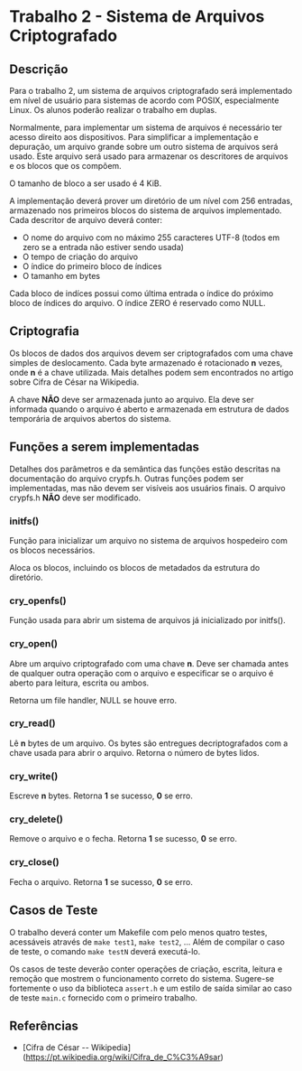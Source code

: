 # Trabalho 2 - Sistema de Arquivos Criptografado

## Descrição 

Para o trabalho 2, um sistema de arquivos criptografado será implementado em nível de usuário para sistemas de acordo com POSIX, especialmente Linux. Os alunos poderão realizar o trabalho em duplas.

Normalmente, para implementar um sistema de arquivos é necessário ter acesso direito aos dispositivos. Para simplificar a implementação e depuração, um arquivo grande sobre um outro sistema de arquivos será usado. Este arquivo será usado para armazenar os descritores de arquivos e os blocos que os compõem.

O tamanho de bloco a ser usado é 4 KiB. 

A implementação deverá prover um diretório de um nível com 256 entradas, armazenado nos primeiros blocos do sistema de arquivos implementado. Cada descritor de arquivo deverá conter:

- O nome do arquivo com no máximo 255 caracteres UTF-8 (todos em zero se a entrada não estiver sendo usada)
- O tempo de criação do arquivo
- O índice do primeiro bloco de índices
- O tamanho em bytes 

Cada bloco de indíces possui como última entrada o índice do próximo bloco de índices do arquivo. O índice ZERO é reservado como NULL.

## Criptografia

Os blocos de dados dos arquivos devem ser criptografados com uma chave simples de deslocamento. Cada byte armazenado é rotacionado **n** vezes, onde **n** é a chave utilizada. Mais detalhes podem sem encontrados no artigo sobre Cifra de César na Wikipedia.

A chave **NÃO** deve ser armazenada junto ao arquivo. Ela deve ser informada quando o arquivo é aberto e armazenada em estrutura de dados temporária de arquivos abertos do sistema. 

## Funções a serem implementadas

Detalhes dos parâmetros e da semântica das funções estão descritas na documentação do arquivo crypfs.h. Outras funções podem ser implementadas, mas não devem ser visíveis aos usuários finais. O arquivo crypfs.h **NÃO** deve ser modificado.

### initfs()

Função para inicializar um arquivo no sistema de arquivos hospedeiro com os blocos necessários.

Aloca os blocos, incluindo os blocos de metadados da estrutura do diretório.

### cry_openfs()

Função usada para abrir um sistema de arquivos já inicializado por initfs(). 


### cry_open()

Abre um arquivo criptografado com uma chave **n**. Deve ser chamada antes de qualquer outra operação com o arquivo e especificar se o arquivo é aberto para leitura, escrita ou ambos.

Retorna um file handler, NULL se houve erro.

### cry_read() 

Lê **n** bytes de um arquivo. Os bytes são entregues decriptografados com a chave usada para abrir o arquivo. Retorna o número de bytes lidos.

### cry_write()

Escreve **n** bytes. Retorna **1** se sucesso, **0** se erro.

### cry_delete()

Remove o arquivo e o fecha.  Retorna **1** se sucesso, **0** se erro.

### cry_close() 

Fecha o arquivo.  Retorna **1** se sucesso, **0** se erro.

## Casos de Teste

O trabalho deverá conter um Makefile com pelo menos quatro testes, acessáveis através de `make test1`, `make test2`, ... Além de compilar o caso de teste, o comando `make testN` deverá executá-lo.

Os casos de teste deverão conter operações de criação, escrita, leitura e remoção que mostrem o funcionamento correto do sistema. Sugere-se fortemente o uso da biblioteca `assert.h` e um estilo de saída similar ao caso de teste `main.c` fornecido com o primeiro trabalho.

## Referências

* [Cifra de César -- Wikipedia] (https://pt.wikipedia.org/wiki/Cifra_de_C%C3%A9sar)

